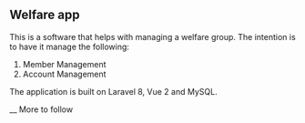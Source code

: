 ## Welfare app

This is a software that helps with managing a welfare group. The intention is to have it manage the following:
1. Member Management
2. Account Management

The application is built on Laravel 8, Vue 2 and MySQL.

__ More to follow
